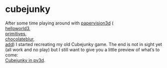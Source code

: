 <!--
  id: 298
  date: 2007-05-21
  modified: 2007-05-21
  slug: cubejunky
  type: post
  excerpt: <p>After some time playing around with papervision3d ( helloworld3, primitives, chocolateblur, add) I started recreating my old Cubejunky game. The end is not in sight yet (all work and no play) but I still want to give you a little preview of what&#8217;s to come: Cubejunky in pv3d.</p>
  categories: Flash, ActionScript
  tags: 
  inCv: 
  inPortfolio: 
  dateFrom: 
  dateTo: 
-->

# cubejunky

<p>After some time playing around with <a href="http://www.papervision3d.org/">papervision3d</a> (<br />
<a href="javascript:v();" onclick="Sjeiti.showIFrame('/test/pv3d/helloworld3.html',640,480,'helloworld3',this);">helloworld3</a>,<br />
<a href="javascript:v();" onclick="Sjeiti.showIFrame('/test/pv3d/primitives.html',640,480,'primitives',this);">primitives</a>,<br />
<a href="javascript:v();" onclick="Sjeiti.showIFrame('/test/pv3d/chocolateblur.html',640,480,'chocolateblur',this);">chocolateblur</a>,<br />
<a href="javascript:v();" onclick="Sjeiti.showIFrame('/test/pv3d/add.html',640,480,'add',this);">add</a>) I started recreating my old Cubejunky game. The end is not in sight yet (all work and no play) but I still want to give you a little preview of what&#8217;s to come:<br />
<a href="javascript:v();" onclick="Sjeiti.showIFrame('/test/pv3d/cubejunky/',640,480,'Cubejunky',this);">Cubejunky in pv3d</a>.</p>
